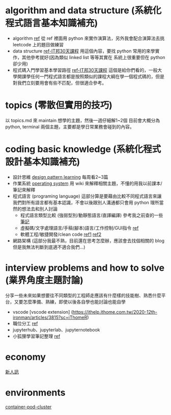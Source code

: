 
# algorithm and data structure (系統化程式語言基本知識補充)
 - algorithm [ref](https://github.com/tayllan/awesome-algorithms)
    從 ref 裡面用 python 來實作演算法，另外我會配合演算法去挑 leetcode 上的題目做練習
 - data structure [ref-IT邦30天課程](https://ithelp.ithome.com.tw/m/users/20129841/ironman/3300?sc=iThelpR)
    用這個內容，要找 python 常用的來學實作，其他參考就好(因為類似 linked list 等等其實在 系統上很重要但在 python 卻少用)
 - 程式碼入門學習基本學習路徑 [ref-IT邦30天課程](https://ithelp.ithome.com.tw/users/20091326/ironman/854)
    這個是給你們看的，一般大學開課學任何一門程式語言都是按照類似的課程大綱在學一個程式碼的，但是對我們立刻要用會有些不匹配，但很適合參考。

# topics (零散但實用的技巧)
以 topics.md 來 maintain 想學的主題，然後一週仔細解1~2個
目前會大概分為 python, terminal 兩個主題，主要都是學日常業務會碰到的內容。

# coding basic knowledge (系統化程式設計基本知識補充)
 - 設計思維 [design pattern learning](https://ithelp.ithome.com.tw/articles/10201706) 每周看2~3篇
 - 作業系統 [operating system](https://zh.wikipedia.org/wiki/%E6%93%8D%E4%BD%9C%E7%B3%BB%E7%BB%9F) 用 wiki 來解釋相關主題，不懂的用我以前課本/筆記來解釋
 - 程式語言 (programing language) 這部分算是要藉由比較不同程式語言來讓我們對所有語言都有基本認識，不會以後跟別人溝通都只會用 python 理所當然的想法去和別人討論
    - 程式語言類型比較 (強弱型別/動靜態語言/直譯編譯) 參考我之前查的一些[筆記](https://docs.google.com/document/d/1uGKU0FRl6sIVRQTKd02LfRIayJljFD7ja63Rq6hzu40/edit?usp=drivesdk)
    - 虛擬碼/文字處理語言/手稿(腳本)語言/工作控制/GUI指令 [ref](https://zh.wikipedia.org/wiki/%E8%84%9A%E6%9C%AC%E8%AF%AD%E8%A8%80)
    - 軟體工程/敏捷開發/clean code [ref1](https://towardsdatascience.com/python-clean-code-6-best-practices-to-make-your-python-functions-more-readable-7ea4c6171d60) [ref2](https://www.learncodewithmike.com/2020/02/python-beautifulsoup-web-scraper.html)
 - 網路架構 (這部分我最不熟，目前還在思考怎麼辦，應該會去找個相關的 blog 但是我無法判斷到底適不適合我們...)

# interview problems and how to solve (業界角度主題討論)
分享一些未來如果想要往不同類型的工程師走應該有什麼樣的技能樹、熟悉什麼平台，又要怎麼準備、熟練，即使以後各自學也能討論也能自學
 - vscode [vscode extension] (https://ithelp.ithome.com.tw/2020-12th-ironman/articles/3815?sc=iThomeR)
 - 職位分工 [ref](https://blog.v123582.tw/2020/10/31/%E7%9C%9F%E3%83%BB%E8%B3%87%E6%96%99%E5%9C%98%E9%9A%8A%E8%88%87%E5%88%86%E5%B7%A5/?utm_source=Facebook_PicSee&fbclid=IwAR3Un4acXEg-X1x_PtyePP2RLHZquxckRQlrsqpMflRJxsrVknLZ-4DRInA)
 - jupyterhub、jupyterlab、jupyternotebook
 - 小狐狸學習筆記整理 [ref](https://yhhuang1966.blogspot.com/search/label/%E2%99%A5) 

# economy
 [新人訊](https://hackmd.io/KIoKqQRFSm-rowpnb5qzBQ)

# environments
 [container-pod-cluster](https://enterprisersproject.com/article/2020/9/pod-cluster-container-what-is-difference)
